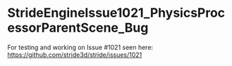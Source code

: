 # StrideEngineIssue1021_PhysicsProcessorParentScene_Bug
For testing and working on Issue #1021 seen here: https://github.com/stride3d/stride/issues/1021
